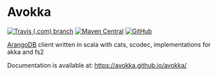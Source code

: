 # Avokka

[![Travis (.com) branch](https://img.shields.io/travis/com/avokka/avokka/master)](https://travis-ci.com/github/avokka/avokka)
[![Maven Central](https://img.shields.io/maven-central/v/com.bicou/avokka-arangodb_2.12)](https://search.maven.org/search?q=g:com.bicou%20avokka)
[![GitHub](https://img.shields.io/github/license/avokka/avokka)](LICENSE)

[ArangoDB](https://github.com/arangodb/arangodb) client written in scala with cats, scodec, implementations for akka and fs2 

Documentation is available at: https://avokka.github.io/avokka/
